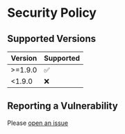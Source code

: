 # Security Policy

## Supported Versions

| Version | Supported          |
| ------- | ------------------ |
| >=1.9.0   | :white_check_mark: |
| <1.9.0   | :x:                |

## Reporting a Vulnerability

Please [open an issue](https://github.com/DGP-Studio/Snap.Hutao/issues/new/choose)

